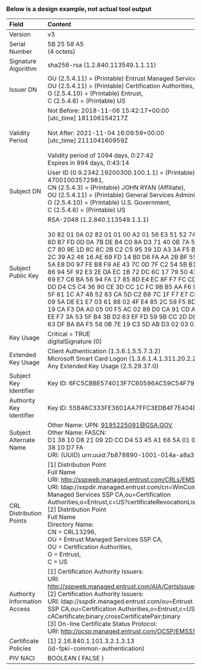 ### Below is a design example, not actual tool output

| **Field** | **Content** | **Analysis** |
| :-------- | :------------------------------- | :------------------------------------------------------ |
| Version | v3 | PASS |
| Serial Number | 5B 25 58 A5 <BR> (4 octets) | PASS |
| Signature Algorithm | sha256-rsa (1.2.840.113549.1.1.11) | PASS |
| Issuer DN | OU (2.5.4.11) = (Printable) Entrust Managed Services SSP CA, <BR> OU (2.5.4.11) = (Printable) Certification Authorities, <BR> O (2.5.4.10) = (Printable) Entrust, <BR> C (2.5.4.6) = (Printable) US | PASS |
  | Validity Period | Not Before: 2018-11-06 15:42:17+00:00 <BR> [utc_time] 181106154217Z <BR><BR> Not After: 2021-11-04 16:09:59+00:00 <BR> [utc_time] 211104160959Z <BR><BR> Validity period of 1094 days, 0:27:42 <BR> Expires in 994 days, 0:43:14 | PASS |
| Subject DN | User ID (0.9.2342.19200300.100.1.1) = (Printable) 47001003572981, <BR> CN (2.5.4.3) = (Printable) JOHN RYAN (Affiliate), <BR> OU (2.5.4.11) = (Printable) General Services Administration, <BR> O (2.5.4.10) = (Printable) U.S. Government, <BR> C (2.5.4.6) = (Printable) US | PASS |
| Subject Public Key | RSA-2048 (1.2.840.113549.1.1.1) <BR><BR> 30 82 01 0A 02 82 01 01 00 A2 01 56 E3 51 52 74 DB A7 C8 F7 DA 6D B7 FD 0D 0A 7B DE B4 C0 8A D3 71 40 0B 7A 5F 06 F3 3B DE CF C7 80 9E 1D 8C 8C 2B C2 C5 95 39 1D A3 3A F5 B7 0F 75 89 0B E1 2C 39 A2 46 16 AE 69 FD 14 B0 D6 FA AA 2B BF 55 66 B8 CF 1D EE 5A E8 D0 97 FE B8 F9 AE 43 7C 0D 7F C2 54 5B B1 3E 22 71 C0 A8 86 94 5F 92 E3 2E DA EC 1B 72 DC 6C 17 79 50 43 02 3E 25 B3 29 69 E7 C6 BA 56 94 FA 17 85 8D E4 EC 8F F7 FC CD 02 08 8A 55 17 DD D4 C5 C4 36 90 CE 3D CC 1C FC 9B B5 AA F6 91 7D 23 C1 AE 22 5F 61 1C A7 48 52 83 CA 5D C2 B8 7C 1F F7 E7 CF 73 29 D1 12 CD 09 5A DE E1 E7 03 61 88 02 4F E4 85 2C 59 F5 8D CD 4B 3B 9E 93 19 CA F3 DA A0 05 00 F5 AC 02 89 D0 CA 91 CD A9 85 68 5E 33 CC EE F7 3A 53 5F B4 3B D2 63 EF FD 59 9B CC 2D D9 1C 21 C6 E3 9D 63 DF BA BA F5 58 0B 7E 19 C3 5D AB D3 02 03 01 00 01 | PASS |
| Key Usage | Critical = TRUE <BR> digitalSignature (0) | PASS |
| Extended Key Usage | Client Authentication (1.3.6.1.5.5.7.3.2) <BR> Microsoft Smart Card Logon (1.3.6.1.4.1.311.20.2.2) <BR> Any Extended Key Usage (2.5.29.37.0) | PASS |
| Subject Key Identifier | Key ID: 6FC5CBBE574013F7C60596AC59C54F79BC0F3E55 | PASS |
| Authority Key Identifier | Key ID: 55B46C333FE3601AA7FFC3EDB4F7E404DA29D063 | PASS |
| Subject Alternate Name | Other Name: UPN: 9195225091@GSA.GOV <BR> Other Name: FASCN: <BR> D1 38 10 D8 21 09 2D CC D4 53 45 A1 68 5A 01 0E 6B C4 4C 59 81 38 10 D7 FA <BR> URI: (UUID) urn:uuid:7b878890-1001-014a-a8a3-53b5e15d43d1 | PASS |
| CRL Distribution Points | [1] Distribution Point <BR> Full Name <BR> URI: http://sspweb.managed.entrust.com/CRLs/EMSSSPCA2.crl <BR> URI: ldap://sspdir.managed.entrust.com/cn=WinCombined2,ou=Entrust Managed Services SSP CA,ou=Certification Authorities,o=Entrust,c=US?certificateRevocationList;binary <BR> [2] Distribution Point <BR> Full Name <BR> Directory Name: <BR> CN = CRL13296, <BR> OU = Entrust Managed Services SSP CA, <BR> OU = Certification Authorities, <BR> O = Entrust, <BR> C = US | PASS |
| Authority Information Access | [1] Certification Authority Issuers: <BR> URI: http://sspweb.managed.entrust.com/AIA/CertsIssuedToEMSSSPCA.p7c <BR> [2] Certification Authority Issuers: <BR> URI: ldap://sspdir.managed.entrust.com/ou=Entrust Managed Services SSP CA,ou=Certification Authorities,o=Entrust,c=US?cACertificate;binary,crossCertificatePair;binary <BR> [3] On-line Certificate Status Protocol: <BR> URI: http://ocsp.managed.entrust.com/OCSP/EMSSSPCAResponder | PASS |
| Certificate Policies | [1] 2.16.840.1.101.3.2.1.3.13 <BR> (id-fpki-common-authentication) | PASS |
| PIV NACI | BOOLEAN { FALSE } | PASS |

